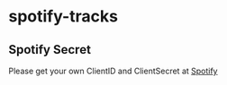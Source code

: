 # spotify-tracks

## Spotify Secret
Please get your own ClientID and ClientSecret at [Spotify](https://developer.spotify.com/documentation/general/guides/authorization/app-settings/)
